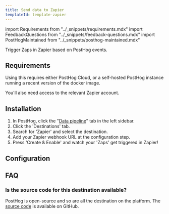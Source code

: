```yaml
---
title: Send data to Zapier
templateId: template-zapier
---
```


import Requirements from "../_snippets/requirements.mdx"
import FeedbackQuestions from "../_snippets/feedback-questions.mdx"
import PostHogMaintained from "../_snippets/posthog-maintained.mdx"

Trigger Zaps in Zapier based on PostHog events.

## Requirements

Using this requires either PostHog Cloud, or a self-hosted PostHog instance running a recent version of the docker image.

You'll also need access to the relevant Zapier account.

## Installation

1. In PostHog, click the "[Data pipeline](https://us.posthog.com/pipeline/overview)" tab in the left sidebar.
2. Click the 'Destinations' tab.
3. Search for 'Zapier' and select the destination.
4. Add your Zapier webhook URL at the configuration step.
5. Press 'Create & Enable' and watch your 'Zaps' get triggered in Zapier!

## Configuration

<TemplateParameters />

## FAQ

### Is the source code for this destination available?

PostHog is open-source and so are all the destination on the platform. The [source code](https://github.com/PostHog/posthog/blob/master/posthog/cdp/templates/zapier/template_zapier.py) is available on GitHub.

<PostHogMaintained />

<FeedbackQuestions />
